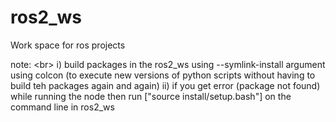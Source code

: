 # ros2_ws
Work space for ros projects

note: <br\>
i) build packages in the ros2_ws using --symlink-install argument using colcon (to execute new versions of python scripts without having to build teh packages again and again)
ii) if you get error (package not found) while running the node then run ["source install/setup.bash"] on the command line in ros2_ws 
